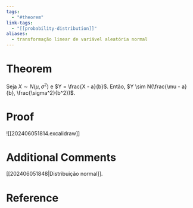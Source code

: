 ```yaml
---
tags:
  - "#theorem"
link-tags:
  - "[[probability-distribution]]"
aliases:
  - transformação linear de variável aleatória normal
---
```

# Theorem
Seja $X \sim N(\mu, \sigma ^2)$ e $Y = \frac{X - a}{b}$. Então, $Y \sim N(\frac{\mu - a}{b}, \frac{\sigma^2}{b^2})$.

# Proof
![[202406051814.excalidraw]]

# Additional Comments
[[202406051848|Distribuição normal]].

# Reference 






